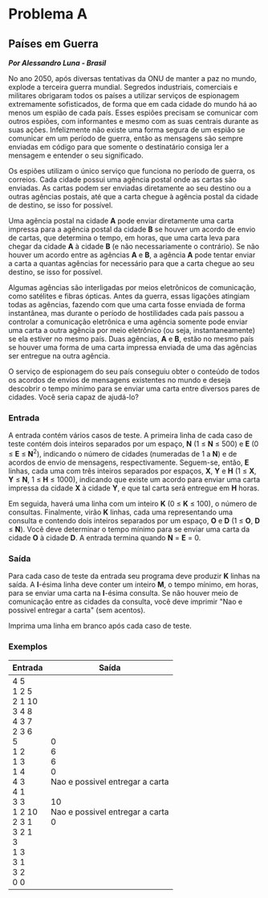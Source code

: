 # Problema A

## Países em Guerra

***Por Alessandro Luna - Brasil***

No ano 2050, após diversas tentativas da ONU de manter a paz no mundo, explode a terceira guerra mundial. Segredos industriais, comerciais e militares obrigaram todos os países a utilizar serviços de espionagem extremamente sofisticados, de forma que em cada cidade do mundo há ao menos um espião de cada país. Esses espiões precisam se comunicar com outros espiões, com informantes e mesmo com as suas centrais durante as suas ações. Infelizmente não existe uma forma segura de um espião se comunicar em um período de guerra, então as mensagens são sempre enviadas em código para que somente o destinatário consiga ler a mensagem e entender o seu significado.

Os espiões utilizam o único serviço que funciona no período de guerra, os correios. Cada cidade possui uma agência postal onde as cartas são enviadas. As cartas podem ser enviadas diretamente ao seu destino ou a outras agências postais, até que a carta chegue à agência postal da cidade de destino, se isso for possível.

Uma agência postal na cidade **A** pode enviar diretamente uma carta impressa para a agência postal da cidade **B** se houver um acordo de envio de cartas, que determina o tempo, em horas, que uma carta leva para chegar da cidade **A** à cidade **B** (e não necessariamente o contrário). Se não houver um acordo entre as agências **A** e **B**, a agência **A** pode tentar enviar a carta a quantas agências for necessário para que a carta chegue ao seu destino, se isso for possível.

Algumas agências são interligadas por meios eletrônicos de comunicação, como satélites e fibras ópticas. Antes da guerra, essas ligações atingiam todas as agências, fazendo com que uma carta fosse enviada de forma instantânea, mas durante o período de hostilidades cada país passou a controlar a comunicação eletrônica e uma agência somente pode enviar uma carta a outra agência por meio eletrônico (ou seja, instantaneamente) se ela estiver no mesmo país. Duas agências, **A** e **B**, estão no mesmo país se houver uma forma de uma carta impressa enviada de uma das agências ser entregue na outra agência.

O serviço de espionagem do seu país conseguiu obter o conteúdo de todos os acordos de envios de mensagens existentes no mundo e deseja descobrir o tempo mínimo para se enviar uma carta entre diversos pares de cidades. Você seria capaz de ajudá-lo?

### Entrada

A entrada contém vários casos de teste. A primeira linha de cada caso de teste contém dois inteiros separados por um espaço, **N** (1 ≤ **N** ≤ 500) e **E** (0 ≤ **E** ≤ **N**<sup>2</sup>), indicando o número de cidades (numeradas de 1 a **N**) e de acordos de envio de mensagens, respectivamente. Seguem-se, então, **E** linhas, cada uma com três inteiros separados por espaços, **X**, **Y** e **H** (1 ≤ **X**, **Y** ≤ **N**, 1 ≤ **H** ≤ 1000), indicando que existe um acordo para enviar uma carta impressa da cidade **X** à cidade **Y**, e que tal carta será entregue em **H** horas.

Em seguida, haverá uma linha com um inteiro **K** (0 ≤ **K** ≤ 100), o número de consultas. Finalmente, virão **K** linhas, cada uma representando uma consulta e contendo dois inteiros separados por um espaço, **O** e **D** (1 ≤ **O**, **D** ≤ **N**). Você deve determinar o tempo mínimo para se enviar uma carta da cidade **O** à cidade **D**. A entrada termina quando **N** = **E** = 0.

### Saída

Para cada caso de teste da entrada seu programa deve produzir **K** linhas na saída. A **I**-ésima linha deve conter um inteiro **M**, o tempo mínimo, em horas, para se enviar uma carta na **I**-ésima consulta. Se não houver meio de comunicação entre as cidades da consulta, você deve imprimir "Nao e possivel entregar a carta" (sem acentos).

Imprima uma linha em branco após cada caso de teste.

### Exemplos

| Entrada | Saída |
| --- | --- |
| 4 5 <br> 1 2 5 <br> 2 1 10 <br> 3 4 8 <br> 4 3 7 <br> 2 3 6 <br> 5 <br> 1 2 <br> 1 3 <br> 1 4 <br> 4 3 <br> 4 1 <br> 3 3 <br> 1 2 10 <br> 2 3 1 <br> 3 2 1 <br> 3 <br> 1 3 <br> 3 1 <br> 3 2 <br> 0 0 | 0 <br> 6 <br> 6 <br> 0 <br> Nao e possivel entregar a carta <br> <br> 10 <br> Nao e possivel entregar a carta <br> 0 |